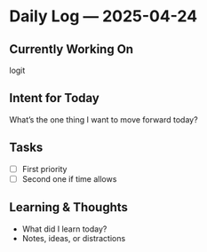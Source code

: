 # Daily Log — 2025-04-24

## Currently Working On
logit

## Intent for Today
What’s the one thing I want to move forward today?

## Tasks
- [ ] First priority
- [ ] Second one if time allows

## Learning & Thoughts
- What did I learn today?
- Notes, ideas, or distractions
